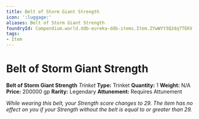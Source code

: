```yaml
---
title: Belt of Storm Giant Strength
icon: ':luggage:'
aliases: Belt of Storm Giant Strength
foundryId: Compendium.world.ddb-eureka-ddb-items.Item.ZYwWYY3Q2dq7TEKV
tags:
- Item
---
```


# Belt of Storm Giant Strength

**Belt of Storm Giant Strength**
_Trinket_
**Type:** Trinket
**Quantity:** 1
**Weight:** N/A
**Price:** 200000 gp
**Rarity:** Legendary
**Attunement:** Requires Attunement

*While wearing this belt, your Strength score changes to 29. The item has no effect on you if your Strength without the belt is equal to or greater than 29.*